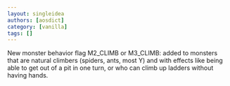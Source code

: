 ```yaml
---
layout: singleidea
authors: [aosdict]
category: [vanilla]
tags: []
---
```

New monster behavior flag M2_CLIMB or M3_CLIMB: added to monsters that are natural climbers (spiders, ants, most Y) and with effects like being able to get out of a pit in one turn, or who can climb up ladders without having hands.
